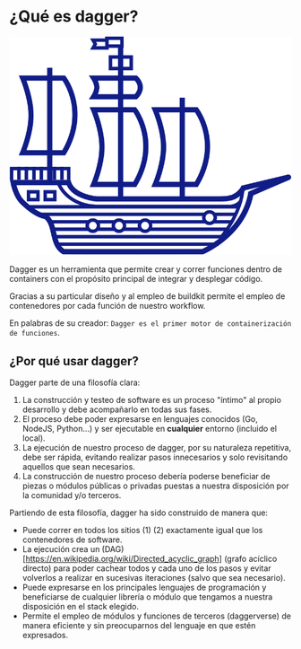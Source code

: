 # ¿Qué es dagger?

![Intro1](./../_media/01/intro1.svg)

Dagger es un herramienta que permite crear y correr funciones dentro de containers con el propósito principal de integrar y desplegar código. 

Gracias a su particular diseño y al empleo de buildkit permite el empleo de contenedores por cada función de nuestro workflow. 

En palabras de su creador: ```Dagger es el primer motor de containerización de funciones```.

## ¿Por qué usar dagger?

Dagger parte de una filosofía clara:

1. La construcción y testeo de software es un proceso "íntimo" al propio desarrollo y debe acompañarlo en todas sus fases. 
2. El proceso debe poder expresarse en lenguajes conocidos (Go, NodeJS, Python...) y ser ejecutable en **cualquier** entorno (incluido el local). 
3. La ejecución de nuestro proceso de dagger, por su naturaleza repetitiva, debe ser rápida, evitando realizar pasos innecesarios y solo revisitando aquellos que sean necesarios. 
4. La construcción de nuestro proceso debería poderse beneficiar de piezas o módulos públicas o privadas puestas a nuestra disposición por la comunidad y/o terceros.

Partiendo de esta filosofía, dagger ha sido construido de manera que:

- Puede correr en todos los sitios (1) (2) exactamente igual que los contenedores de software. 
- La ejecución crea un (DAG)[https://en.wikipedia.org/wiki/Directed_acyclic_graph] (grafo acíclico directo) para poder cachear todos y cada uno de los pasos y evitar volverlos a realizar en sucesivas iteraciones (salvo que sea necesario).
- Puede expresarse en los principales lenguajes de programación y beneficiarse de cualquier librería o módulo que tengamos a nuestra disposición en el stack elegido. 
- Permite el empleo de módulos y funciones de terceros (daggerverse) de manera eficiente y sin preocuparnos del lenguaje en que estén expresados. 









